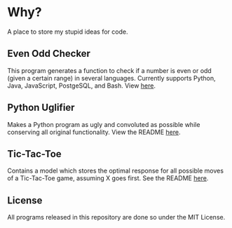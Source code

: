 # Why?
A place to store my stupid ideas for code.

## Even Odd Checker

This program generates a function to check if a number is even or odd (given a certain range) in several languages. Currently supports Python, Java, JavaScript, PostgeSQL, and Bash. View [here](https://vivaansinghvi07.github.io/why/even-odd-checker/).

## Python Uglifier

Makes a Python program as ugly and convoluted as possible while conserving all original functionality. View the README [here](https://vivaansinghvi07.github.io/why/python-uglifier).

## Tic-Tac-Toe
Contains a model which stores the optimal response for all possible moves of a Tic-Tac-Toe game, assuming X goes first. See the README [here](https://vivaansinghvi07.github.io/why/tic-tac-toe).

## License
All programs released in this repository are done so under the MIT License.
